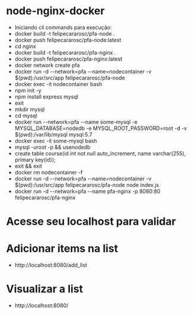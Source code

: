 # node-nginx-docker
- Iniciando cli commands para execução:
- docker build -t felipecararosc/pfa-node .
- docker push felipecararosc/pfa-node:latest
- cd nginx
- docker build -t felipecararosc/pfa-nginx .
- docker push felipecararosc/pfa-nginx:latest
- docker network create pfa
- docker run -d --network=pfa --name=nodecontainer -v $(pwd):/usr/src/app felipecararosc/pfa-node
- docker exec -it nodecontainer bash
- npm init -y
- npm install express mysql
- exit
- mkdir mysql
- cd mysql
- docker run --network=pfa --name some-mysql -e MYSQL_DATABASE=nodedb -e MYSQL_ROOT_PASSWORD=root -d -v $(pwd):/var/lib/mysql mysql:5.7
- docker exec -it some-mysql bash
- mysql -uroot -p && usenodedb
- create table course(id int not null auto_increment, name varchar(255), primary key(id));
- exit && exit
- docker rm nodecontainer -f
- docker run -d --network=pfa --name=nodecontainer -v $(pwd):/usr/src/app felipecararosc/pfa-node node index.js
- docker run -d --network=pfa --name pfa-nginx -p 8080:80 felipecararosc/pfa-nginx

# Acesse seu localhost para validar
# Adicionar items na list
- http://localhost:8080/add_list

# Visualizar a list
- http://localhost:8080/

